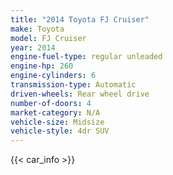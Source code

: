 ```yaml
---
title: "2014 Toyota FJ Cruiser"
make: Toyota
model: FJ Cruiser
year: 2014
engine-fuel-type: regular unleaded
engine-hp: 260
engine-cylinders: 6
transmission-type: Automatic
driven-wheels: Rear wheel drive
number-of-doors: 4
market-category: N/A
vehicle-size: Midsize
vehicle-style: 4dr SUV
---
```


{{< car_info >}}
